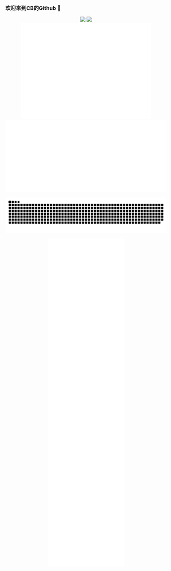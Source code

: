 ### 欢迎来到CB的Github 👋



<div align="center">
  <img height="137px" src="https://github-readme-stats.vercel.app/api?username=SuperCB&show_icons=true&theme=radical" />
  <img height="137px" src="https://github-readme-stats.vercel.app/api/top-langs/?username=SuperCB&hide_title=true&hide_border=true&layout=compact&langs_count=6&text_color=000&icon_color=fff" />
</div>
<div align="center">
  <img height="300px" src="base_metrics.svg" />
  <img  src="metrics.plugin.calendar.full.svg" />

</div>


![](./contribution-snake/github-contribution-grid-snake.svg)





<div align="center">
  <img  src="plugin_metrics.svg" />
 
</div>


